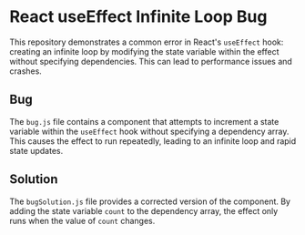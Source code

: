 # React useEffect Infinite Loop Bug

This repository demonstrates a common error in React's `useEffect` hook: creating an infinite loop by modifying the state variable within the effect without specifying dependencies. This can lead to performance issues and crashes.

## Bug
The `bug.js` file contains a component that attempts to increment a state variable within the `useEffect` hook without specifying a dependency array. This causes the effect to run repeatedly, leading to an infinite loop and rapid state updates.

## Solution
The `bugSolution.js` file provides a corrected version of the component. By adding the state variable `count` to the dependency array, the effect only runs when the value of `count` changes.